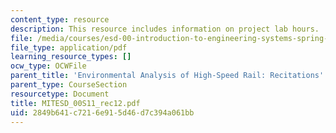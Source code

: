```yaml
---
content_type: resource
description: This resource includes information on project lab hours.
file: /media/courses/esd-00-introduction-to-engineering-systems-spring-2011/2849b641c7216e915d46d7c394a061bb_MITESD_00S11_rec12.pdf
file_type: application/pdf
learning_resource_types: []
ocw_type: OCWFile
parent_title: 'Environmental Analysis of High-Speed Rail: Recitations'
parent_type: CourseSection
resourcetype: Document
title: MITESD_00S11_rec12.pdf
uid: 2849b641-c721-6e91-5d46-d7c394a061bb
---
```

